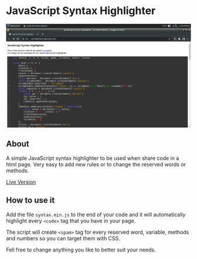 # JavaScript Syntax Highlighter

![screenshot](screenshot.png)

## About

A simple JavaScript syntax highlighter to be used when share code in a html page. Very easy to add new rules or to change the reserved words  or methods.

[Live Version](https://victorribeiro.com/syntax)

## How to use it

Add the file `syntax.min.js` to the end of your code and it will automatically highlight every `<code>` tag that you have in your page.

The script will create `<spam>` tag for every reserved word, variable, methods and numbers so you can target them with CSS.

Fell free to change anything you like to better suit your needs.
